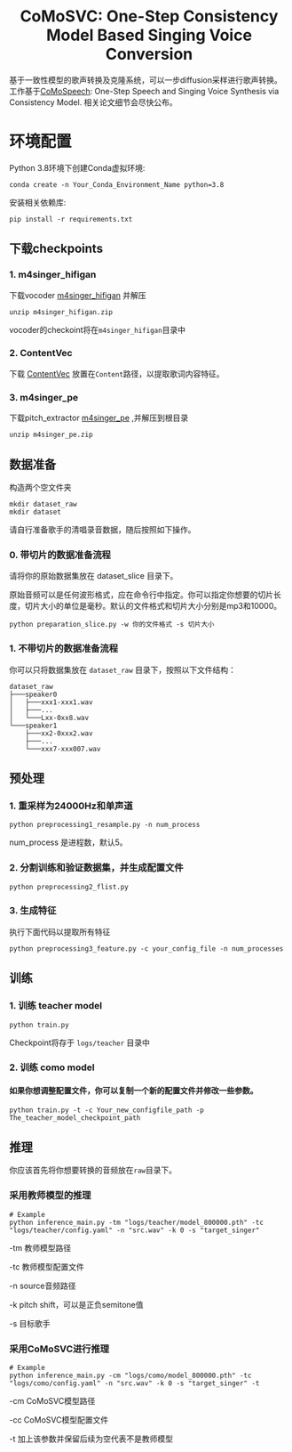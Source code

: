 <div align="center">
<h1>CoMoSVC: One-Step Consistency Model Based Singing Voice Conversion</h1>
</div>

基于一致性模型的歌声转换及克隆系统，可以一步diffusion采样进行歌声转换。工作基于[CoMoSpeech](https://github.com/zhenye234/CoMoSpeech): One-Step Speech and Singing Voice Synthesis via Consistency Model. 
相关论文细节会尽快公布。


# 环境配置
Python 3.8环境下创建Conda虚拟环境:

```shell
conda create -n Your_Conda_Environment_Name python=3.8
```
安装相关依赖库:

```shell
pip install -r requirements.txt
```
## 下载checkpoints
### 1. m4singer_hifigan
下载vocoder [m4singer_hifigan](https://drive.google.com/file/d/10LD3sq_zmAibl379yTW5M-LXy2l_xk6h/view) 并解压

```shell
unzip m4singer_hifigan.zip
```

vocoder的checkoint将在`m4singer_hifigan`目录中

### 2. ContentVec

下载 [ContentVec](https://ibm.box.com/s/z1wgl1stco8ffooyatzdwsqn2psd9lrr) 放置在`Content`路径，以提取歌词内容特征。

### 3. m4singer_pe

下载pitch_extractor [m4singer_pe](https://drive.google.com/file/d/19QtXNeqUjY3AjvVycEt3G83lXn2HwbaJ/view) ,并解压到根目录

```shell
unzip m4singer_pe.zip
```


## 数据准备 


构造两个空文件夹

```shell
mkdir dataset_raw
mkdir dataset
```

请自行准备歌手的清唱录音数据，随后按照如下操作。

### 0. 带切片的数据准备流程

请将你的原始数据集放在 dataset_slice 目录下。

原始音频可以是任何波形格式，应在命令行中指定。你可以指定你想要的切片长度，切片大小的单位是毫秒。默认的文件格式和切片大小分别是mp3和10000。

```shell
python preparation_slice.py -w 你的文件格式 -s 切片大小
```

### 1. 不带切片的数据准备流程

你可以只将数据集放在 `dataset_raw` 目录下，按照以下文件结构：


```
dataset_raw
├───speaker0
│   ├───xxx1-xxx1.wav
│   ├───...
│   └───Lxx-0xx8.wav
└───speaker1
    ├───xx2-0xxx2.wav
    ├───...
    └───xxx7-xxx007.wav
```


##  预处理

### 1. 重采样为24000Hz和单声道

```shell
python preprocessing1_resample.py -n num_process
```
num_process 是进程数，默认5。


### 2. 分割训练和验证数据集，并生成配置文件

```shell
python preprocessing2_flist.py
```


### 3.  生成特征




执行下面代码以提取所有特征

```shell
python preprocessing3_feature.py -c your_config_file -n num_processes 
```




## 训练

### 1. 训练 teacher model

```shell
python train.py
```
Checkpoint将存于 `logs/teacher` 目录中

### 2. 训练 como model

#### 如果你想调整配置文件，你可以复制一个新的配置文件并修改一些参数。



```shell
python train.py -t -c Your_new_configfile_path -p The_teacher_model_checkpoint_path 
```

## 推理

你应该首先将你想要转换的音频放在`raw`目录下。

### 采用教师模型的推理

```shell
# Example
python inference_main.py -tm "logs/teacher/model_800000.pth" -tc "logs/teacher/config.yaml" -n "src.wav" -k 0 -s "target_singer"
```

-tm 教师模型路径

-tc 教师模型配置文件

-n source音频路径

-k pitch shift，可以是正负semitone值

-s 目标歌手



### 采用CoMoSVC进行推理

```shell
# Example
python inference_main.py -cm "logs/como/model_800000.pth" -tc "logs/como/config.yaml" -n "src.wav" -k 0 -s "target_singer" -t
```

-cm CoMoSVC模型路径

-cc CoMoSVC模型配置文件

-t 加上该参数并保留后续为空代表不是教师模型